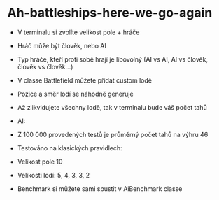 # Ah-battleships-here-we-go-again

* V terminalu si zvolíte velikost pole + hráče
* Hráč může být člověk, nebo AI
* Typ hráče, kteří proti sobě hrají je libovolný (AI vs AI, AI vs člověk, člověk vs člověk...)
* V classe Battlefield můžete přidat custom lodě
* Pozice a směr lodí se náhodně generuje
* Až zlikvidujete všechny lodě, tak v terminalu bude váš počet tahů


* AI:
* Z 100 000 provedených testů je průměrný počet tahů na výhru 46
* Testováno na klasických pravidlech:
* Velikost pole 10
* Velikosti lodí: 5, 4, 3, 3, 2
* Benchmark si můžete sami spustit v AiBenchmark classe

